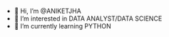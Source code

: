 - 👋 Hi, I’m @ANIKETJHA
- 👀 I’m interested in DATA ANALYST/DATA SCIENCE
- 🌱 I’m currently learning PYTHON



<!---
ANIKET0708/ANIKET0708 is a ✨ special ✨ repository because its `README.md` (this file) appears on your GitHub profile.
You can click the Preview link to take a look at your changes.
--->
